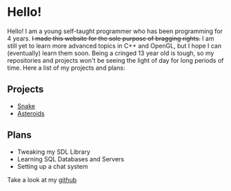 # Hello!

Hello! I am a young self-taught programmer who has been programming for 4 years. ~~I made this website for the sole purpose of bragging rights.~~ I am still yet to learn more advanced topics in C++ and OpenGL, but I hope I can (eventually) learn them soon. Being a cringed 13 year old is tough, so my repositories and projects won't be seeing the light of day for long periods of time. Here a list of my projects and plans:

## Projects

- [Snake](https://github.com/Desperationis/Snake)
- [Asteroids](https://github.com/Desperationis/Snake)

## Plans

- Tweaking my SDL Library
- Learning SQL Databases and Servers
- Setting up a chat system

Take a look at my [github](https://github.com/Desperationis/)

